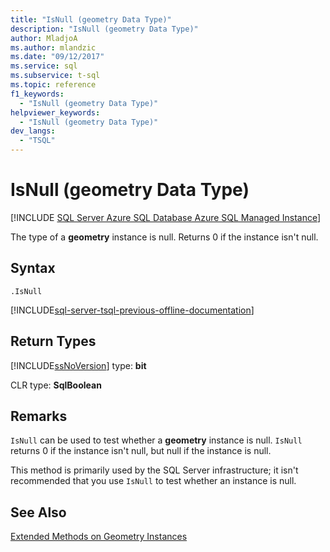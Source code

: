 ```yaml
---
title: "IsNull (geometry Data Type)"
description: "IsNull (geometry Data Type)"
author: MladjoA
ms.author: mlandzic
ms.date: "09/12/2017"
ms.service: sql
ms.subservice: t-sql
ms.topic: reference
f1_keywords:
  - "IsNull (geometry Data Type)"
helpviewer_keywords:
  - "IsNull (geometry Data Type)"
dev_langs:
  - "TSQL"
---
```

# IsNull (geometry Data Type)
[!INCLUDE [SQL Server Azure SQL Database Azure SQL Managed Instance](../../includes/applies-to-version/sql-asdb-asdbmi.md)]

The type of a **geometry** instance is null. Returns 0 if the instance isn't null.
  
## Syntax  
  
```  
.IsNull  
```  
  
[!INCLUDE[sql-server-tsql-previous-offline-documentation](../../includes/sql-server-tsql-previous-offline-documentation.md)]

## Return Types
 [!INCLUDE[ssNoVersion](../../includes/ssnoversion-md.md)] type: **bit**  
  
 CLR type: **SqlBoolean**  
  
## Remarks  
 `IsNull` can be used to test whether a **geometry** instance is null. `IsNull` returns 0 if the instance isn't null, but null if the instance is null.  
  
 This method is primarily used by the SQL Server infrastructure; it isn't recommended that you use `IsNull` to test whether an instance is null.  
  

## See Also  
 [Extended Methods on Geometry Instances](../../t-sql/spatial-geometry/extended-methods-on-geometry-instances.md)  
  
  

